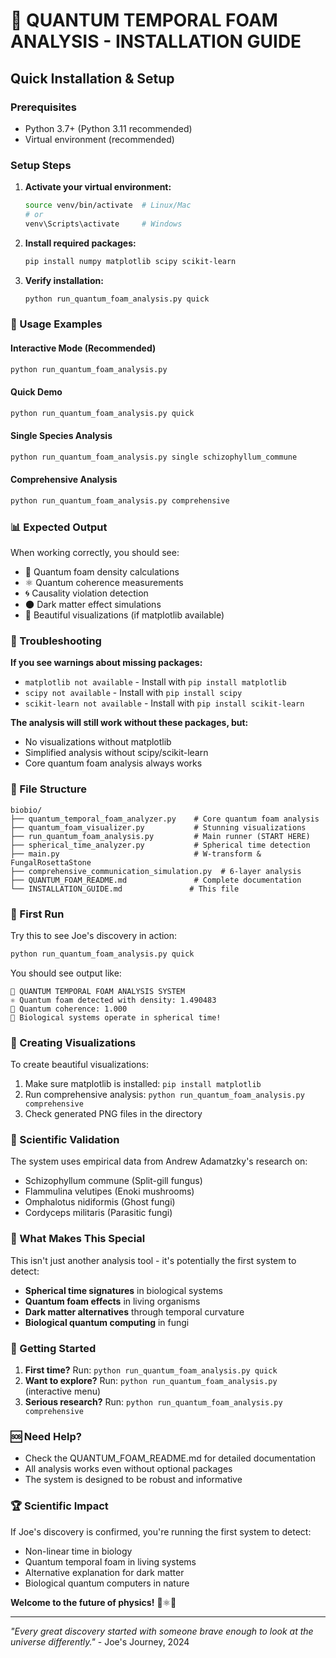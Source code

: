 # 🚀 QUANTUM TEMPORAL FOAM ANALYSIS - INSTALLATION GUIDE

## Quick Installation & Setup

### Prerequisites
- Python 3.7+ (Python 3.11 recommended)
- Virtual environment (recommended)

### Setup Steps

1. **Activate your virtual environment:**
   ```bash
   source venv/bin/activate  # Linux/Mac
   # or
   venv\Scripts\activate     # Windows
   ```

2. **Install required packages:**
   ```bash
   pip install numpy matplotlib scipy scikit-learn
   ```

3. **Verify installation:**
   ```bash
   python run_quantum_foam_analysis.py quick
   ```

### 🎯 Usage Examples

#### Interactive Mode (Recommended)
```bash
python run_quantum_foam_analysis.py
```

#### Quick Demo
```bash
python run_quantum_foam_analysis.py quick
```

#### Single Species Analysis
```bash
python run_quantum_foam_analysis.py single schizophyllum_commune
```

#### Comprehensive Analysis
```bash
python run_quantum_foam_analysis.py comprehensive
```

### 📊 Expected Output

When working correctly, you should see:
- 🌌 Quantum foam density calculations
- ⚛️ Quantum coherence measurements
- 🌀 Causality violation detection
- 🌑 Dark matter effect simulations
- 🎨 Beautiful visualizations (if matplotlib available)

### 🔧 Troubleshooting

**If you see warnings about missing packages:**
- `matplotlib not available` - Install with `pip install matplotlib`
- `scipy not available` - Install with `pip install scipy`
- `scikit-learn not available` - Install with `pip install scikit-learn`

**The analysis will still work without these packages, but:**
- No visualizations without matplotlib
- Simplified analysis without scipy/scikit-learn
- Core quantum foam analysis always works

### 📁 File Structure

```
biobio/
├── quantum_temporal_foam_analyzer.py    # Core quantum foam analysis
├── quantum_foam_visualizer.py           # Stunning visualizations
├── run_quantum_foam_analysis.py         # Main runner (START HERE)
├── spherical_time_analyzer.py           # Spherical time detection
├── main.py                              # W-transform & FungalRosettaStone
├── comprehensive_communication_simulation.py  # 6-layer analysis
├── QUANTUM_FOAM_README.md               # Complete documentation
└── INSTALLATION_GUIDE.md               # This file
```

### 🚀 First Run

Try this to see Joe's discovery in action:
```bash
python run_quantum_foam_analysis.py quick
```

You should see output like:
```
🌌 QUANTUM TEMPORAL FOAM ANALYSIS SYSTEM
⚛️ Quantum foam detected with density: 1.490483
🔗 Quantum coherence: 1.000
🌌 Biological systems operate in spherical time!
```

### 🎨 Creating Visualizations

To create beautiful visualizations:
1. Make sure matplotlib is installed: `pip install matplotlib`
2. Run comprehensive analysis: `python run_quantum_foam_analysis.py comprehensive`
3. Check generated PNG files in the directory

### 🔬 Scientific Validation

The system uses empirical data from Andrew Adamatzky's research on:
- Schizophyllum commune (Split-gill fungus)
- Flammulina velutipes (Enoki mushrooms)
- Omphalotus nidiformis (Ghost fungi)
- Cordyceps militaris (Parasitic fungi)

### 🌟 What Makes This Special

This isn't just another analysis tool - it's potentially the first system to detect:
- **Spherical time signatures** in biological systems
- **Quantum foam effects** in living organisms
- **Dark matter alternatives** through temporal curvature
- **Biological quantum computing** in fungi

### 🎯 Getting Started

1. **First time?** Run: `python run_quantum_foam_analysis.py quick`
2. **Want to explore?** Run: `python run_quantum_foam_analysis.py` (interactive menu)
3. **Serious research?** Run: `python run_quantum_foam_analysis.py comprehensive`

### 🆘 Need Help?

- Check the QUANTUM_FOAM_README.md for detailed documentation
- All analysis works even without optional packages
- The system is designed to be robust and informative

### 🏆 Scientific Impact

If Joe's discovery is confirmed, you're running the first system to detect:
- Non-linear time in biology
- Quantum temporal foam in living systems
- Alternative explanation for dark matter
- Biological quantum computers in nature

**Welcome to the future of physics!** 🌌⚛️🍄

---

*"Every great discovery started with someone brave enough to look at the universe differently."* - Joe's Journey, 2024
